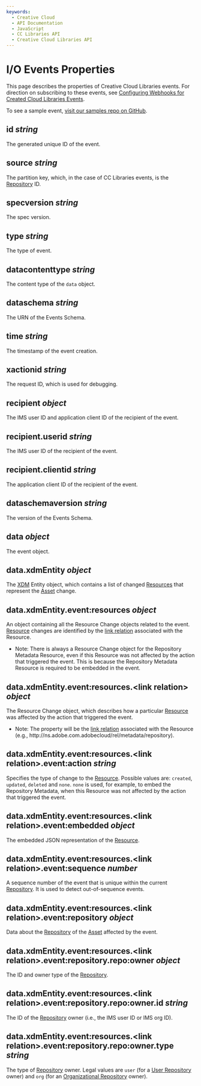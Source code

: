 ```yaml
---
keywords:
  - Creative Cloud
  - API Documentation
  - JavaScript
  - CC Libraries API
  - Creative Cloud Libraries API
---
```


# I/O Events Properties

This page describes the properties of Creative Cloud Libraries events. For direction on subscribing to these events, see [Configuring Webhooks for Created Cloud Libraries Events](/integrate/guides/configuring-events-webhooks/).

<InlineAlert variant="info" slots="text"/>

To see a sample event, [visit our samples repo on GitHub](https://github.com/AdobeDocs/cc-libraries-api-samples/blob/main/sample-events/cc-library-created.json).

## **id** _string_

The generated unique ID of the event.

## **source** _string_

The partition key, which, in the case of CC Libraries events, is the [Repository](/integrate/references/glossary/#repository) ID.

## **specversion** _string_

The spec version.

## **type** _string_

The type of event.

## **datacontenttype** _string_

The content type of the `data` object.

## **dataschema** _string_

The URN of the Events Schema.

## **time** _string_

The timestamp of the event creation.

## **xactionid** _string_

The request ID, which is used for debugging.

## **recipient** _object_

The IMS user ID and application client ID of the recipient of the event.

## recipient.**userid** _string_

The IMS user ID of the recipient of the event.

## recipient.**clientid** _string_

The application client ID of the recipient of the event.

## **dataschemaversion** _string_

The version of the Events Schema.

## **data** _object_

The event object.

## data.**xdmEntity** _object_

The [XDM](/integrate/references/glossary/#xdm) Entity object, which contains a list of changed [Resources](/integrate/references/glossary/#resource) that represent the [Asset](/integrate/references/glossary/#asset) change.

## data.xdmEntity.**event:resources** _object_

An object containing all the Resource Change objects related to the event. [Resource](/integrate/references/glossary/#resource) changes are identified by the [link relation](/integrate/references/glossary/#link-relation.md) associated with the Resource.

- Note: There is always a Resource Change object for the Repository Metadata Resource, even if this Resource was not affected by the action that triggered the event. This is because the Repository Metadata Resource is required to be embedded in the event.

## data.xdmEntity.event:resources.**&lt;link relation&gt;** _object_

The Resource Change object, which describes how a particular [Resource](/integrate/references/glossary/#resource) was affected by the action that triggered the event.

- Note: The property will be the [link relation](/integrate/references/glossary/#link-relation.md) associated with the Resource (e.g., ht<span>tp://ns.adobe.com.adobecloud/rel/metadata/repository</span>).

## data.xdmEntity.event:resources.&lt;link relation&gt;.**event:action** _string_

Specifies the type of change to the [Resource](/integrate/references/glossary/#resource). Possible values are: `created`, `updated`, `deleted` and `none`. `none` is used, for example, to embed the Repository Metadata, when this Resource was not affected by the action that triggered the event.

## data.xdmEntity.event:resources.&lt;link relation&gt;.**event:embedded** _object_

The embedded JSON representation of the [Resource](/integrate/references/glossary/#resource).

## data.xdmEntity.event:resources.&lt;link relation&gt;.**event:sequence** _number_

A sequence number of the event that is unique within the current [Repository](/integrate/references/glossary/#repository). It is used to detect out-of-sequence events.

## data.xdmEntity.event:resources.&lt;link relation&gt;.**event:repository** _object_

Data about the [Repository](/integrate/references/glossary/#repository) of the [Asset](/integrate/references/glossary/#asset) affected by the event.

## data.xdmEntity.event:resources.&lt;link relation&gt;.event:repository.**repo:owner** _object_

The ID and owner type of the [Repository](/integrate/references/glossary/#repository).

## data.xdmEntity.event:resources.&lt;link relation&gt;.event:repository.repo:owner.**id** _string_

The ID of the [Repository](/integrate/references/glossary/#repository) owner (i.e., the IMS user ID or IMS org ID).

## data.xdmEntity.event:resources.&lt;link relation&gt;.event:repository.repo:owner.**type** _string_

The type of [Repository](/integrate/references/glossary/#repository) owner. Legal values are `user` (for a [User Repository](/integrate/references/glossary/#user-repository) owner) and `org` (for an [Organizational Repository](/integrate/references/glossary/#organizational-repository) owner).
